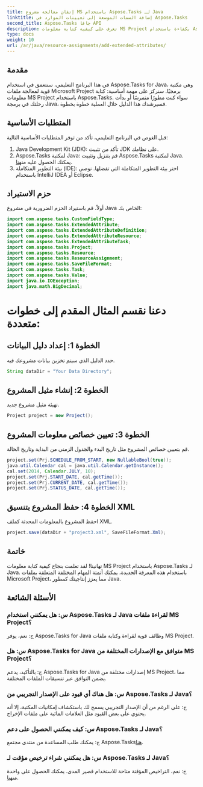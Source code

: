```yaml
---
title: إتقان معالجة مشروع MS باستخدام Aspose.Tasks لـ Java
linktitle: إضافة السمات الموسعة إلى تعيينات الموارد في Aspose.Tasks
second_title: Aspose.Tasks جافا API
description: تعرف على كيفية كتابة معلومات MS Project بكفاءة باستخدام Aspose.Tasks لـ Java. دليل خطوة بخطوة لمطوري جافا.
type: docs
weight: 10
url: /ar/java/resource-assignments/add-extended-attributes/
---
```

## مقدمة
في هذا البرنامج التعليمي، سنتعمق في استخدام Aspose.Tasks for Java، وهي مكتبة قوية لمعالجة ملفات Microsoft Project برمجيًا. سنركز على مهمة أساسية: كتابة معلومات MS Project باستخدام Aspose.Tasks. سواء كنت مطورًا متمرسًا أو بدأت رحلتك في برمجة Java، فسيرشدك هذا الدليل خلال العملية خطوة بخطوة.
## المتطلبات الأساسية
قبل الغوص في البرنامج التعليمي، تأكد من توفر المتطلبات الأساسية التالية:
1. Java Development Kit (JDK): تأكد من تثبيت JDK على نظامك.
2.  Aspose.Tasks لمكتبة Java: قم بتنزيل وتثبيت Aspose.Tasks لمكتبة Java. يمكنك الحصول عليه من[هنا](https://releases.aspose.com/tasks/java/).
3. بيئة التطوير المتكاملة (IDE): اختر بيئة التطوير المتكاملة التي تفضلها. نوصي باستخدام IntelliJ IDEA أو Eclipse.

## حزم الاستيراد
أولاً، قم باستيراد الحزم الضرورية في مشروع Java الخاص بك:
```java
import com.aspose.tasks.CustomFieldType;
import com.aspose.tasks.ExtendedAttribute;
import com.aspose.tasks.ExtendedAttributeDefinition;
import com.aspose.tasks.ExtendedAttributeResource;
import com.aspose.tasks.ExtendedAttributeTask;
import com.aspose.tasks.Project;
import com.aspose.tasks.Resource;
import com.aspose.tasks.ResourceAssignment;
import com.aspose.tasks.SaveFileFormat;
import com.aspose.tasks.Task;
import com.aspose.tasks.Value;
import java.io.IOException;
import java.math.BigDecimal;
```
# دعنا نقسم المثال المقدم إلى خطوات متعددة:
## الخطوة 1: إعداد دليل البيانات
حدد الدليل الذي سيتم تخزين بيانات مشروعك فيه.
```java
String dataDir = "Your Data Directory";
```
## الخطوة 2: إنشاء مثيل المشروع
تهيئة مثيل مشروع جديد.
```java
Project project = new Project();
```
## الخطوة 3: تعيين خصائص معلومات المشروع
قم بتعيين خصائص المشروع مثل تاريخ البدء والجدول الزمني من البداية وتاريخ الحالة.
```java
project.set(Prj.SCHEDULE_FROM_START, new NullableBool(true));
java.util.Calendar cal = java.util.Calendar.getInstance();
cal.set(2014, Calendar.JULY, 10);
project.set(Prj.START_DATE, cal.getTime());
project.set(Prj.CURRENT_DATE, cal.getTime());
project.set(Prj.STATUS_DATE, cal.getTime());
```
## الخطوة 4: حفظ المشروع بتنسيق XML
احفظ المشروع بالمعلومات المحدثة كملف XML.
```java
project.save(dataDir + "project3.xml", SaveFileFormat.Xml);
```

## خاتمة
تهانينا! لقد تعلمت بنجاح كيفية كتابة معلومات MS Project باستخدام Aspose.Tasks لـ Java. باستخدام هذه المعرفة الجديدة، يمكنك أتمتة المهام المختلفة المتعلقة بملفات Microsoft Project، مما يعزز إنتاجيتك كمطور Java.
## الأسئلة الشائعة
### س: هل يمكنني استخدام Aspose.Tasks لـ Java لقراءة ملفات MS Project؟
ج: نعم، يوفر Aspose.Tasks for Java وظائف قوية لقراءة وكتابة ملفات MS Project.
### س: هل Aspose.Tasks for Java متوافق مع الإصدارات المختلفة من MS Project؟
ج: بالتأكيد، يدعم Aspose.Tasks for Java إصدارات مختلفة من MS Project، مما يضمن التوافق عبر تنسيقات الملفات المختلفة.
### س: هل هناك أي قيود على الإصدار التجريبي من Aspose.Tasks لـ Java؟
ج: على الرغم من أن الإصدار التجريبي يسمح لك باستكشاف إمكانيات المكتبة، إلا أنه يحتوي على بعض القيود مثل العلامات المائية على ملفات الإخراج.
### س: كيف يمكنني الحصول على دعم Aspose.Tasks لـ Java؟
 ج: يمكنك طلب المساعدة من منتدى مجتمع Aspose.Tasks[هنا](https://forum.aspose.com/c/tasks/15).
### س: هل يمكنني شراء ترخيص مؤقت لـ Aspose.Tasks لـ Java؟
 ج: نعم، التراخيص المؤقتة متاحة للاستخدام قصير المدى. يمكنك الحصول على واحدة من[هنا](https://purchase.aspose.com/temporary-license/).